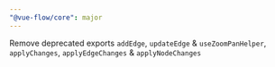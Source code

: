 ```yaml
---
"@vue-flow/core": major
---
```


Remove deprecated exports `addEdge`, `updateEdge` & `useZoomPanHelper`, `applyChanges`, `applyEdgeChanges` & `applyNodeChanges`
